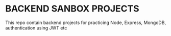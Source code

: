 # BACKEND SANBOX PROJECTS

This repo contain backend projects for practicing Node, Express, MongoDB, authentication using JWT etc

